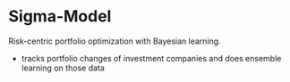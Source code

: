 # Sigma-Model
 Risk-centric portfolio optimization with Bayesian learning.
 - tracks portfolio changes of investment companies and does ensemble learning on those data
